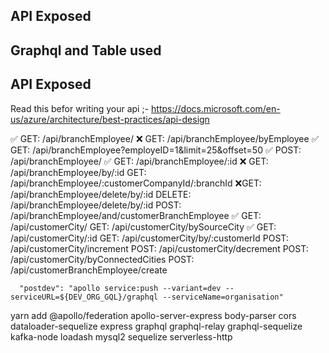 

## API Exposed


## Graphql and Table used



## API Exposed

Read this befor writing your api ;- https://docs.microsoft.com/en-us/azure/architecture/best-practices/api-design

✅ GET:   /api/branchEmployee/
❌ GET:   /api/branchEmployee/byEmployee
✅ GET:   /api/branchEmployee?employeID=1&limit=25&offset=50
✅ POST:   /api/branchEmployee/
✅ GET:   /api/branchEmployee/:id
❌ GET:   /api/branchEmployee/by/:id
GET:   /api/branchEmployee/:customerCompanyId/:branchId
    ❌GET:   /api/branchEmployee/delete/by/:id
    DELETE:   /api/branchEmployee/delete/by/:id
    POST:   /api/branchEmployee/and/customerBranchEmployee
    ✅ GET:   /api/customerCity/
    GET:   /api/customerCity/bySourceCity
    ✅ GET:   /api/customerCity/:id
    GET:   /api/customerCity/by/:customerId
    POST:   /api/customerCity/increment
    POST:   /api/customerCity/decrement
    POST:   /api/customerCity/byConnectedCities
    POST:   /api/customerBranchEmployee/create

      "postdev": "apollo service:push --variant=dev --serviceURL=${DEV_ORG_GQL}/graphql --serviceName=organisation"
 
 yarn add @apollo/federation apollo-server-express body-parser cors dataloader-sequelize express graphql graphql-relay graphql-sequelize kafka-node loadash mysql2 sequelize serverless-http